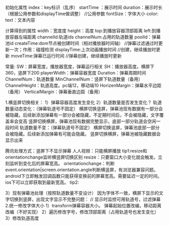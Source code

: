 初始化属性
index：key标识（乱序）
startTime ：展示时间
duration：展示时长（根据公用参数和displayTime做调整）  //公用参数
fontSize：字体大小
color:
text：文本内容




计算得到的属性
width：宽度度
height：高度
top:到播放容器顶部距离
left:到播放容器左端距离
channelId:轨道ids
channelNum:占用的轨道数量
poolId：弹幕池id
createTime:dom节点被创建时间（相对播放器时间轴）    //弹幕过滤通过时更新一次；作用：碰撞检测
displayTime:上次动画播放时间    //创建，继续播放时更新
moveTime:弹幕已运行时间     //弹幕创建，继续播放时更新

常量:
SW：屏幕宽度，播放器宽度，弹幕运行相关
SH：播放器高度。横屏下360，竖屏下200
playerWidth：弹幕容器宽度
Duration：弹幕周期时间
ChannelNum：轨道数量
MinChannelNum：竖屏下轨道数量（备用）
ChannelHeight：轨道高度。pc端12，移动端10
HorizenMargin：弹幕水平边距（备用）
VerticalMargin：弹幕垂直边距（备用）


1.横竖屏切换相关：
1）弹幕容器高度发生变化
2）轨道数量是否发生变化？
轨道数量动态变化：（弹幕轨道号不固定）
横屏切换竖屏，弹幕池现有数据有一部分会被隐藏。后续新添加弹幕有一部分会被隐藏，不定期时间后，不会被隐藏，文字覆盖率会变高
竖屏切换横屏，弹幕池现有数据完整显示，底部一部分轨道会空闲一段时间
轨道数量不变：（弹幕轨道号不固定）
横屏切换竖屏，弹幕池底部一部分会被隐藏。后续新添加弹幕有可能会隐藏。
竖屏切换横屏，弹幕池被隐藏数据会显示出来

腾讯处理方式：竖屏下不显示弹幕
人人视频：只能横屏播放
tip1:resize和orientationchange监听横竖屏切换区别
resize：只要窗口大小变化就会触发。立刻监听到变化后的屏幕宽高。
orientationchange：判断event.orientation|screen.orientation.angle判断横竖屏，有浏览器兼容问题。android下立即触发回调函数只能获得变换前的屏幕宽高。需要延迟一定的时间。ios下可以立即获取到最新宽高。
tip2:

3）现有弹幕池处理（按照轨道数量不变设计）
因为字体不一致，横屏下显示的文字切换到竖屏，出现文字显示不完整问题：
 // 显示时监控可用轨道号，过滤弹幕
 2.统一修改字体大小
 1）transform弹幕容器大小。
 弹幕起始位置改编，移动距离改编（不好实现）
 2）遍历修改字号，修改顶部距离（占用轨道号也发生变化）
 3）修改轨道高度